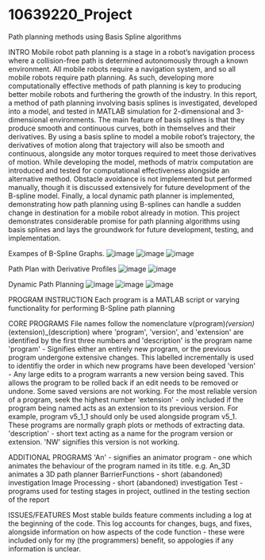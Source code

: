 # 10639220_Project
Path planning methods using Basis Spline algorithms

INTRO
Mobile robot path planning is a stage in a robot’s navigation process where a collision-free path is determined autonomously through a known environment. All mobile robots require a navigation system, and so all mobile robots require path planning. As such, developing more computationally effective methods of path planning is key to producing better mobile robots and furthering the growth of the industry. In this report, a method of path planning involving basis splines is investigated, developed into a model, and tested in MATLAB simulation for 2-dimensional and 3-dimensional environments. The main feature of basis splines is that they produce smooth and continuous curves, both in themselves and their derivatives. By using a basis spline to model a mobile robot’s trajectory, the derivatives of motion along that trajectory will also be smooth and continuous, alongside any motor torques required to meet those derivatives of motion. While developing the model, methods of matrix computation are introduced and tested for computational effectiveness alongside an alternative method. Obstacle avoidance is not implemented but performed manually, though it is discussed extensively for future development of the B-spline model. Finally, a local dynamic path planner is implemented, demonstrating how path planning using B-splines can handle a sudden change in destination for a mobile robot already in motion. This project demonstrates considerable promise for path planning algorithms using basis splines and lays the groundwork for future development, testing, and implementation.

Exampes of B-Spline Graphs.
![image](https://github.com/Oxforddd/10639220_Project/assets/168731712/982bd3b7-19bd-4085-99ab-fe839cb2a009)
![image](https://github.com/Oxforddd/10639220_Project/assets/168731712/d38e288d-6d8b-44ae-a7cb-5826eb3ab4c9)
![image](https://github.com/Oxforddd/10639220_Project/assets/168731712/2f07de4d-952a-4b10-8595-38ce2f89ba73)

Path Plan with Derivative Profiles
![image](https://github.com/Oxforddd/10639220_Project/assets/168731712/652a0512-a20d-44e5-a225-502229fcdf5b)
![image](https://github.com/Oxforddd/10639220_Project/assets/168731712/dcb2354d-2d5b-450b-8d22-7115cf7c48fb)

Dynamic Path Planning
![image](https://github.com/Oxforddd/10639220_Project/assets/168731712/a4b63f1a-04b4-41a1-9863-c1870e0374b3)
![image](https://github.com/Oxforddd/10639220_Project/assets/168731712/d35b174b-d4fc-48f5-9abb-95dccd49ae5a)
![image](https://github.com/Oxforddd/10639220_Project/assets/168731712/43bdd6d0-9fd3-4236-b990-831d9ebc90f4)

PROGRAM INSTRUCTION
Each program is a MATLAB script or varying functionality for performing B-Spline path planning

CORE PROGRAMS
File names follow the nomenclature v(program)_(version)_(extension)_(description) where 'program', 'version', and 'extension' are identified by the first three numbers and 'description' is the program name
'program' - Signifies either an entirely new program, or the previous program undergone extensive changes. This labelled incrementally is used to identifiy the order in which new programs have been developed
'version' - Any large edits to a program warrants a new version being saved. This allows the program to be rolled back if an edit needs to be removed or undone. Some saved versions are not working. For the most reliable version of a program, seek the highest number
'extension' - only included if the program being named acts as an extension to its previous version. For example, program v5_1_1 should only be used alongside program v5_1. These programs are normally graph plots or methods of extracting data.
'description' - short text acting as a name for the program version or extension. 'NW' signifies this version is not working.

ADDITIONAL PROGRAMS
'An' - signifies an animator program - one which animates the behaviour of the program named in its title. e.g. An_3D animates a 3D path planner
BarrierFunctions - short (abandoned) investigation
Image Processing - short (abandoned) investigation
Test - programs used for testing stages in project, outlined in the testing section of the report

ISSUES/FEATURES
Most stable builds feature comments including a log at the beginning of the code. This log accounts for changes, bugs, and fixes, alongside information on how aspects of the code function - these were included only for my (the programmers) benefit, so appologies if any information is unclear.





